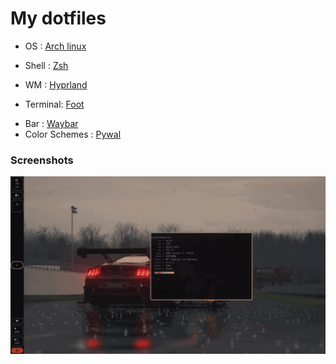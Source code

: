# My dotfiles
* OS      : [Arch linux](https://archlinux.org)
+ Shell   : [Zsh](https://github.com/zsh-users/zsh)
- WM      : [Hyprland](https://hyprland.org/)
* Terminal: [Foot](https://github.com/DanteAlighierin/foot)
- Bar     : [Waybar](https://github.com/Alexays/Waybar)
- Color Schemes : [Pywal](https://github.com/dylanaraps/pywal) 
### Screenshots

![home screen](https://github.com/th3cr00k3dm4n/images/blob/ca6909643fd4d578cdf767fcfdce9d7279a6b427/dots/hyprland.gif)
